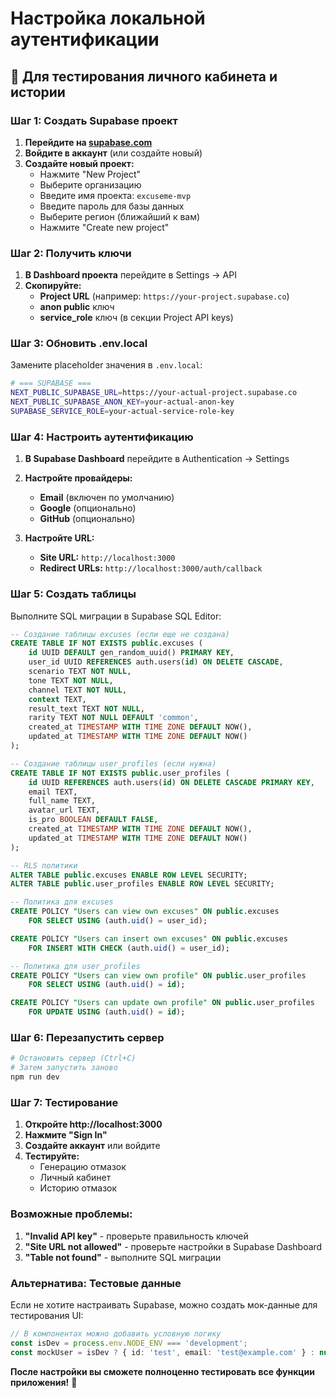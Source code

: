 # Настройка локальной аутентификации

## 🔐 **Для тестирования личного кабинета и истории**

### **Шаг 1: Создать Supabase проект**

1. **Перейдите на [supabase.com](https://supabase.com)**
2. **Войдите в аккаунт** (или создайте новый)
3. **Создайте новый проект:**
   - Нажмите "New Project"
   - Выберите организацию
   - Введите имя проекта: `excuseme-mvp`
   - Введите пароль для базы данных
   - Выберите регион (ближайший к вам)
   - Нажмите "Create new project"

### **Шаг 2: Получить ключи**

1. **В Dashboard проекта** перейдите в Settings → API
2. **Скопируйте:**
   - **Project URL** (например: `https://your-project.supabase.co`)
   - **anon public** ключ
   - **service_role** ключ (в секции Project API keys)

### **Шаг 3: Обновить .env.local**

Замените placeholder значения в `.env.local`:

```bash
# === SUPABASE ===
NEXT_PUBLIC_SUPABASE_URL=https://your-actual-project.supabase.co
NEXT_PUBLIC_SUPABASE_ANON_KEY=your-actual-anon-key
SUPABASE_SERVICE_ROLE=your-actual-service-role-key
```

### **Шаг 4: Настроить аутентификацию**

1. **В Supabase Dashboard** перейдите в Authentication → Settings
2. **Настройте провайдеры:**
   - **Email** (включен по умолчанию)
   - **Google** (опционально)
   - **GitHub** (опционально)

3. **Настройте URL:**
   - **Site URL:** `http://localhost:3000`
   - **Redirect URLs:** `http://localhost:3000/auth/callback`

### **Шаг 5: Создать таблицы**

Выполните SQL миграции в Supabase SQL Editor:

```sql
-- Создание таблицы excuses (если еще не создана)
CREATE TABLE IF NOT EXISTS public.excuses (
    id UUID DEFAULT gen_random_uuid() PRIMARY KEY,
    user_id UUID REFERENCES auth.users(id) ON DELETE CASCADE,
    scenario TEXT NOT NULL,
    tone TEXT NOT NULL,
    channel TEXT NOT NULL,
    context TEXT,
    result_text TEXT NOT NULL,
    rarity TEXT NOT NULL DEFAULT 'common',
    created_at TIMESTAMP WITH TIME ZONE DEFAULT NOW(),
    updated_at TIMESTAMP WITH TIME ZONE DEFAULT NOW()
);

-- Создание таблицы user_profiles (если нужна)
CREATE TABLE IF NOT EXISTS public.user_profiles (
    id UUID REFERENCES auth.users(id) ON DELETE CASCADE PRIMARY KEY,
    email TEXT,
    full_name TEXT,
    avatar_url TEXT,
    is_pro BOOLEAN DEFAULT FALSE,
    created_at TIMESTAMP WITH TIME ZONE DEFAULT NOW(),
    updated_at TIMESTAMP WITH TIME ZONE DEFAULT NOW()
);

-- RLS политики
ALTER TABLE public.excuses ENABLE ROW LEVEL SECURITY;
ALTER TABLE public.user_profiles ENABLE ROW LEVEL SECURITY;

-- Политика для excuses
CREATE POLICY "Users can view own excuses" ON public.excuses
    FOR SELECT USING (auth.uid() = user_id);

CREATE POLICY "Users can insert own excuses" ON public.excuses
    FOR INSERT WITH CHECK (auth.uid() = user_id);

-- Политика для user_profiles
CREATE POLICY "Users can view own profile" ON public.user_profiles
    FOR SELECT USING (auth.uid() = id);

CREATE POLICY "Users can update own profile" ON public.user_profiles
    FOR UPDATE USING (auth.uid() = id);
```

### **Шаг 6: Перезапустить сервер**

```bash
# Остановить сервер (Ctrl+C)
# Затем запустить заново
npm run dev
```

### **Шаг 7: Тестирование**

1. **Откройте http://localhost:3000**
2. **Нажмите "Sign In"**
3. **Создайте аккаунт** или войдите
4. **Тестируйте:**
   - Генерацию отмазок
   - Личный кабинет
   - Историю отмазок

### **Возможные проблемы:**

1. **"Invalid API key"** - проверьте правильность ключей
2. **"Site URL not allowed"** - проверьте настройки в Supabase Dashboard
3. **"Table not found"** - выполните SQL миграции

### **Альтернатива: Тестовые данные**

Если не хотите настраивать Supabase, можно создать мок-данные для тестирования UI:

```typescript
// В компонентах можно добавить условную логику
const isDev = process.env.NODE_ENV === 'development';
const mockUser = isDev ? { id: 'test', email: 'test@example.com' } : null;
```

**После настройки вы сможете полноценно тестировать все функции приложения!** 🚀
